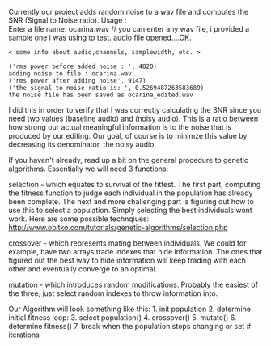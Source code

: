 Currently our project adds random noise to a wav file and computes the SNR (Signal to Noise ratio).
Usage : 		
	Enter a file name: ocarina.wav			// you can enter any wav file, i provided a sample one i was using to test.
	audio file opened....OK.

	< some info about audio,channels, samplewidth, etc. >	

	('rms power before added noise : ', 4820)
	adding noise to file : ocarina.wav
	('rms power after adding noise', 9147)
	('the signal to noise ratio is: ', 0.5269487263583689)
	the noise file has been saved as ocarina_edited.wav

I did this in order to verify that I was correctly calculating the SNR since you need two values (baseline audio) and (noisy audio).
This is a ratio between how strong our actual meaningful information is to the noise that is produced by our editing. Our goal, of course is to minimze
this value by decreasing its denominator, the noisy audio. 

If you haven't already, read up a bit on the general procedure to genetic algorithms.
Essentially we will need 3 functions:

selection - 
	which equates to survival of the fittest. The first part, computing the fitness function to judge each individual in the population has already been complete. 
	The next and more challenging part is figuring out how to use this to select a population. Simply selecting the best individuals wont work.
	Here are some possible technqiues: http://www.obitko.com/tutorials/genetic-algorithms/selection.php

crossover - 
	which represents mating between individuals. We could for example, have two arrays  trade indexes that hide information. The ones that figured out the best way to hide information will keep trading with each
	other and eventually converge to an optimal.

mutation - which introduces random modifications. Probably the easiest of the three, just select random indexes to throw information into.
 

Our Algorithm will look something like this:
	1. init population
	2. determine initial fitness
	loop:
		3. select population()
		4. crossover()
		5. mutate()
		6. determine fitness()
	7. break when the population stops changing or set # iterations


